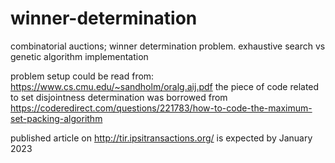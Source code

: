 # winner-determination
combinatorial auctions; winner determination problem. exhaustive search vs genetic algorithm implementation

problem setup could be read from: https://www.cs.cmu.edu/~sandholm/oralg.aij.pdf
the piece of code related to set disjointness determination  was borrowed from 
https://coderedirect.com/questions/221783/how-to-code-the-maximum-set-packing-algorithm

published article on http://tir.ipsitransactions.org/ is expected by January 2023
